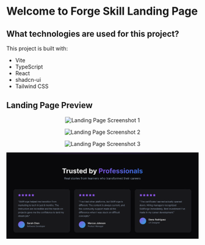 # Welcome to Forge Skill Landing Page 

## What technologies are used for this project?

This project is built with:

- Vite
- TypeScript
- React
- shadcn-ui
- Tailwind CSS

## Landing Page Preview

<p align="center">
  <img src="https://raw.githubusercontent.com/AliSayyed123/SkillForge-Landing-Page/main/public/Screenshot%202025-10-16%20211415.png" alt="Landing Page Screenshot 1" width="800"/>
</p>

<p align="center">
  <img src="https://raw.githubusercontent.com/AliSayyed123/SkillForge-Landing-Page/main/public/Screenshot%202025-10-16%20211644.png" alt="Landing Page Screenshot 2" width="800"/>
</p>

<p align="center">
  <img src="https://raw.githubusercontent.com/AliSayyed123/SkillForge-Landing-Page/main/public/Screenshot%202025-10-16%20211655.png" alt="Landing Page Screenshot 3" width="800"/>
</p>

<p align="center">
  <img src="https://raw.githubusercontent.com/AliSayyed123/SkillForge-Landing-Page/main/public/Screenshot%202025-10-16%20211709.png" alt="Landing Page Screenshot 4" width="800"/>
</p>
